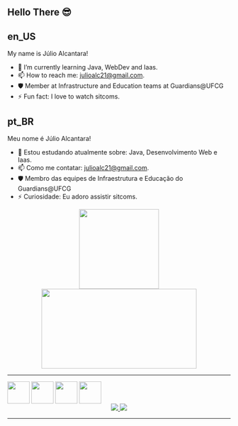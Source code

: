 ## Hello There 😎
<p align="center">
</p>

## en_US   

My name is Júlio Alcantara! 

- 🌱 I’m currently learning Java, WebDev and Iaas.
- 📫 How to reach me: julioalc21@gmail.com.
- 🛡️ Member at Infrastructure and Education teams at Guardians@UFCG
- ⚡ Fun fact: I love to watch sitcoms.

## pt_BR 
Meu nome é Júlio Alcantara!

- 🌱 Estou estudando atualmente sobre: Java, Desenvolvimento Web e Iaas.
- 📫 Como me contatar: julioalc21@gmail.com.
- 🛡️ Membro das equipes de Infraestrutura e Educação do Guardians@UFCG
- ⚡ Curiosidade: Eu adoro assistir sitcoms.



<div align="center">
  <a href="https://github.com/alcantarajulio">
  <img height="180em" src="https://github-readme-stats.vercel.app/api?username=alcantarajulio&show_icons=true&theme=tokyonight&include_all_commits=true&count_private=true"/>
  <img height="180em" width="350em" src="https://github-readme-stats.vercel.app/api/top-langs/?username=alcantarajulio&layout=compact&langs_count=7&theme=tokyonight"/>
</div>
 
 * * *
 <div align="center" style="display: inline-block">
   <img align="center" height="50" width="50" src="https://cdn.jsdelivr.net/gh/devicons/devicon/icons/python/python-original.svg" />
   <img align="center" height="50" width="50" src="https://cdn.jsdelivr.net/gh/devicons/devicon/icons/linux/linux-original.svg" />
   <img align="center" height="50" width="50" src="https://cdn.jsdelivr.net/gh/devicons/devicon/icons/java/java-original.svg" />
   <img align="center" height="50" width="50" src="https://cdn.jsdelivr.net/gh/devicons/devicon//icons/html5/html5-original.svg" />
  </div>
  
 <br>
 <div align="center">
  <a href="https://www.linkedin.com/in/j%C3%BAlio-alcantara-6b23451a0/"> <img src="https://img.shields.io/badge/LinkedIn-0077B5?style=for-the-badge&logo=linkedin&logoColor=white"</a>
  <a href="https://www.instagram.com/_j_ulio"> <img src="https://img.shields.io/badge/Instagram-E4405F?style=for-the-badge&logo=instagram&logoColor=white"</a>
</div>
    
* * *
<!-- ### Remember: As long as you're learning, you're not failing. -->
